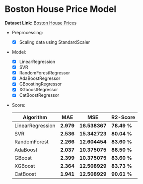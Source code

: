 # Boston House Price Model

  **Dataset Link:** [Boston House Prices](https://www.kaggle.com/fedesoriano/the-boston-houseprice-data)

  - Preprocessing:

    - [x]  Scaling data using StandardScaler
 
  - Model:

    - [x]  LinearRegression
    - [x]  SVR
    - [x]  RandomForestRegressor
    - [x]  AdaBoostRegressor
    - [x]  GBoostingRegressor
    - [x]  XGboostRegressor
    - [x]  CatBoostRegressor

  - Score:

    Algorithm | MAE | MSE | R2-Score |
    ------------- | ------------- | ------------- | ------------- |
    LinearRegression | **2.979** | **16.538367** | **78.49 %**  |
    SVR | **2.536** | **15.342723** | **80.04 %**  |
    RandomForest | **2.266** | **12.604454** | **83.60 %**  |
    AdaBoost | **2.037** | **10.375075** | **86.50 %**  |
    GBoost | **2.399** | **10.375075** | **83.60 %**  |
    XGBoost | **2.364** | **12.508929** | **83.73 %**  |
    CatBoost | **1.941** | **12.508929** | **90.61 %**  |
    
